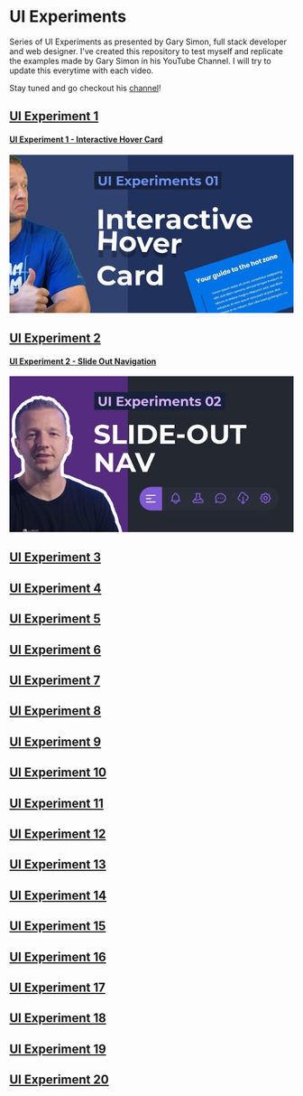 # UI Experiments
Series of UI Experiments as presented by Gary Simon, full stack developer and web designer.
I've created this repository to test myself and replicate the examples made by Gary Simon in his YouTube Channel.
I will try to update this everytime with each video.

Stay tuned and go checkout his [channel](https://www.youtube.com/channel/UCVyRiMvfUNMA1UPlDPzG5Ow)!

## [UI Experiment 1](https://frappaaa.github.io/ui-experiments/UI01)
#### [UI Experiment 1 - Interactive Hover Card](https://github.com/frappaaa/ui-experiments/tree/main/UI01-interactive_hover_card)
[![Video of Gary Simon doing the UI Experiment 1](https://github.com/frappaaa/ui-experiments/blob/main/img/uiEx1.jpg)](https://www.youtube.com/embed/a821gLAdLAU)

## [UI Experiment 2](https://frappaaa.github.io/ui-experiments/UI02)
#### [UI Experiment 2 - Slide Out Navigation](https://github.com/frappaaa/ui-experiments/tree/main/UI02-slide_out_navigation)
[![Video of Gary Simon doing the UI Experiment 2](https://github.com/frappaaa/ui-experiments/blob/main/img/uiEx2.jpg)](https://www.youtube.com/embed/n4_s0DpiHjQ)

## [UI Experiment 3](https://frappaaa.github.io/ui-experiments/UI03)

## [UI Experiment 4](https://frappaaa.github.io/ui-experiments/UI04)

## [UI Experiment 5](https://frappaaa.github.io/ui-experiments/UI05)

## [UI Experiment 6](https://frappaaa.github.io/ui-experiments/UI06)

## [UI Experiment 7](https://frappaaa.github.io/ui-experiments/UI07)

## [UI Experiment 8](https://frappaaa.github.io/ui-experiments/UI08)

## [UI Experiment 9](https://frappaaa.github.io/ui-experiments/UI09)

## [UI Experiment 10](https://frappaaa.github.io/ui-experiments/UI10)

## [UI Experiment 11](https://frappaaa.github.io/ui-experiments/UI11)

## [UI Experiment 12](https://frappaaa.github.io/ui-experiments/UI12)

## [UI Experiment 13](https://frappaaa.github.io/ui-experiments/UI13)

## [UI Experiment 14](https://frappaaa.github.io/ui-experiments/UI14)

## [UI Experiment 15](https://frappaaa.github.io/ui-experiments/UI15)

## [UI Experiment 16](https://frappaaa.github.io/ui-experiments/UI16)

## [UI Experiment 17](https://frappaaa.github.io/ui-experiments/UI17)
## [UI Experiment 18](https://frappaaa.github.io/ui-experiments/UI18)

## [UI Experiment 19](https://frappaaa.github.io/ui-experiments/UI19)
## [UI Experiment 20](https://frappaaa.github.io/ui-experiments/UI20)
